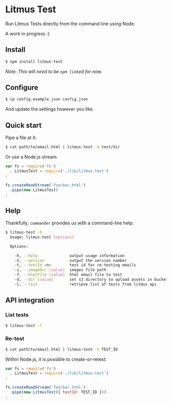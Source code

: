 # Litmus Test

Run Litmus Tests directly from the command line using Node.

A work in progress :(

## Install

```bash
$ npm install litmus-test
```

*Note: This will need to be `npm link`ed for now.*

## Configure

```bash
$ cp config.example.json config.json
```

And update the settings however you like.

## Quick start

Pipe a file at it:

```bash
$ cat path/to/email.html | litmus-test -d test/dir
```

Or use a Node.js stream:

```js
var fs = require('fs')
  , LitmusTest = require('./lib/litmus-test')
;

fs.createReadStream('foo/bar.html')
  .pipe(new LitmusTest)
;
```

## Help

Thankfully, `commander` provides us with a command-line help:

```bash
$ litmus-test -h
  Usage: litmus-test [options]

  Options:

    -h, --help              output usage information
    -V, --version           output the version number
    -t, --testId <n>        test id for re-testing emails
    -i, --imageDir [value]  images file path
    -f, --htmlFile [value]  html email file to test
    -d, --dir [value]       set s3 directory to upload assets in bucket
    -l, --list              retrieve list of tests from litmus api
```

## API integration

### List tests

```bash
$ litmus-test -l
```

### Re-test

```bash
$ cat path/to/email.html | litmus-test -t TEST_ID
```

Within Node.js, it is possible to create-or-retest:

```js
var fs = require('fs')
  , LitmusTest = require('./lib/litmus-test')
;

fs.createReadStream('foo/bar.html')
  .pipe(new LitmusTest({ testId: TEST_ID }))
;
```

